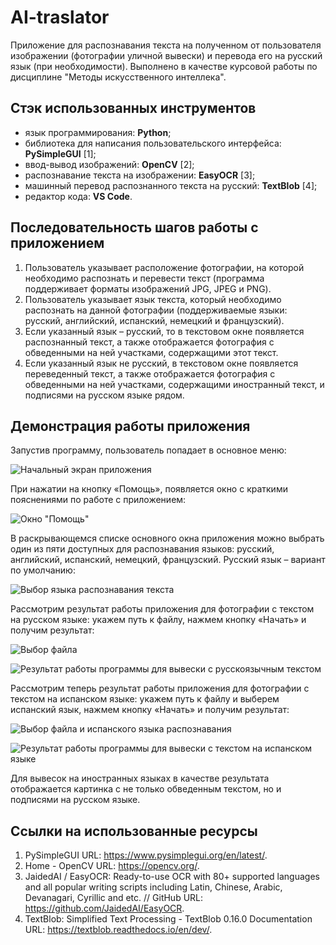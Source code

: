# AI-traslator
Приложение для распознавания текста на полученном от пользователя изображении (фотографии уличной вывески) и перевода его на русский язык (при необходимости). Выполнено в качестве курсовой работы по дисциплине "Методы искусственного интеллека".
## Стэк использованных инструментов
* язык программирования: **Python**;
* библиотека для написания пользовательского интерфейса: **PySimpleGUI** [1];
* ввод-вывод изображений: **OpenCV** [2];
* распознавание текста на изображении: **EasyOCR** [3];
* машинный перевод распознанного текста на русский: **TextBlob** [4];
* редактор кода: **VS Code**.
## Последовательность шагов работы с приложением
1. Пользователь указывает расположение фотографии, на которой необходимо распознать и перевести текст (программа поддерживает форматы изображений JPG, JPEG и PNG).
2. Пользователь указывает язык текста, который необходимо распознать на данной фотографии (поддерживаемые языки: русский, английский, испанский, немецкий и французский).
3. Если указанный язык – русский, то в текстовом окне появляется распознанный текст, а также отображается фотография с обведенными на ней участками, содержащими этот текст.
4. Если указанный язык не русский, в текстовом окне появляется переведенный текст, а также отображается фотография с обведенными на ней участками, содержащими иностранный текст, и подписями на русском языке рядом.
## Демонстрация работы приложения
Запустив программу, пользователь попадает в основное меню:

![Начальный экран приложения](https://github.com/Ilyaant/AI-translator/assets/21258800/ee7c485c-b539-4565-92fa-1902618a3fe2)

При нажатии на кнопку «Помощь», появляется окно с краткими пояснениями по работе с приложением:

![Окно "Помощь"](https://github.com/Ilyaant/AI-translator/assets/21258800/f4ae775a-02f2-49a1-92ce-0c0ec07a8960)

В раскрывающемся списке основного окна приложения можно выбрать один из пяти доступных для распознавания языков: русский, английский, испанский, немецкий, французский. Русский язык – вариант по умолчанию:

![Выбор языка распознавания текста](https://github.com/Ilyaant/AI-translator/assets/21258800/33d7ce19-6bd8-485d-90f8-7a62acb9636b)

Рассмотрим результат работы приложения для фотографии с текстом на русском языке: укажем путь к файлу, нажмем кнопку «Начать» и получим результат:

![Выбор файла](https://github.com/Ilyaant/AI-translator/assets/21258800/cd4157cb-8f9c-4b2e-b971-b084b5ae31c6)

![Результат работы программы для вывески с русскоязычным текстом](https://github.com/Ilyaant/AI-translator/assets/21258800/af788324-8461-4498-b7e7-c49b619afa2b)

Рассмотрим теперь результат работы приложения для фотографии с текстом на испанском языке: укажем путь к файлу и выберем испанский язык, нажмем кнопку «Начать» и получим результат:

![Выбор файла и испанского языка распознавания](https://github.com/Ilyaant/AI-translator/assets/21258800/a27627ba-5cae-40d7-85cc-2fc0a5e94d9a)

![Результат работы программы для вывески с текстом на испанском языке](https://github.com/Ilyaant/AI-translator/assets/21258800/e9d09471-fbd7-4072-9ba6-891f56b4a400)

Для вывесок на иностранных языках в качестве результата отображается картинка с не только обведенным текстом, но и подписями на русском языке.

## Ссылки на использованные ресурсы
1. PySimpleGUI URL: https://www.pysimplegui.org/en/latest/.
2. Home - OpenCV URL: https://opencv.org/.
3. JaidedAI / EasyOCR: Ready-to-use OCR with 80+ supported languages and all popular writing scripts including Latin, Chinese, Arabic, Devanagari, Cyrillic and etc. // GitHub URL: https://github.com/JaidedAI/EasyOCR.
4. TextBlob: Simplified Text Processing - TextBlob 0.16.0 Documentation URL: https://textblob.readthedocs.io/en/dev/.
